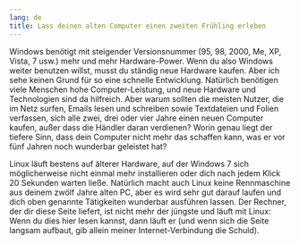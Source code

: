 ```yaml
---
lang: de
title: Lass deinen alten Computer einen zweiten Frühling erleben
---
```


Windows benötigt mit steigender Versionsnummer (95, 98, 2000, Me, XP, Vista, 7 usw.) mehr und mehr Hardware-Power. Wenn du also Windows weiter benutzen willst, musst du ständig neue Hardware kaufen. Aber ich sehe keinen Grund für so eine schnelle Entwicklung. Natürlich benötigen viele Menschen hohe Computer-Leistung, und neue Hardware und Technologien sind da hilfreich. Aber warum sollten die meisten Nutzer, die im Netz surfen, Emails lesen und schreiben sowie Textdateien und Folien verfassen, sich alle zwei, drei oder vier Jahre einen neuen Computer kaufen, außer dass die Händler daran verdienen? Worin genau liegt der tiefere Sinn, dass dein Computer nicht mehr das schaffen kann, was er vor fünf Jahren noch wunderbar geleistet hat?

Linux läuft bestens auf älterer Hardware, auf der Windows 7 sich möglicherweise nicht einmal mehr installieren oder dich nach jedem Klick 20 Sekunden warten ließe. Natürlich macht auch Linux keine Rennmaschine aus deinem zwölf Jahre alten PC, aber es wird sehr gut darauf laufen und dich oben genannte Tätigkeiten wunderbar ausführen lassen. Der Rechner, der dir diese Seite liefert, ist nicht mehr der jüngste und läuft mit Linux: Wenn du dies hier lesen kannst, dann läuft er (und wenn sich die Seite langsam aufbaut, gib allein meiner Internet-Verbindung die Schuld).




